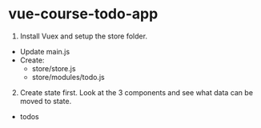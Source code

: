 # vue-course-todo-app

1. Install Vuex and setup the store folder.

- Update main.js
- Create:
  - store/store.js
  - store/modules/todo.js

2. Create state first. Look at the 3 components and see what data can be moved to state.

- todos
